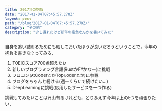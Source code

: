 ```yaml
---
title: 2017年の抱負
date: "2017-01-04T07:45:57.270Z"
layout: post
path: "/blog/2017-01-04T07:45:57.270Z/"
category: "その他"
description: "少し遅れたけど新年の抱負なんかを書いてみた"
---
```

自身を追い詰めるためにも晒しておいたほうが良いだろうということで，今年の抱負を書きなぐってみる．

1. TOEICスコア700点超えたい
2. 新しいプログラミング言語(RustかF#かなー)に挑戦
3. プロコン(AtCoderとかTopCoderとか)に参戦
4. ブログをちゃんと続ける(週一くらいで続けたい…)
5. DeepLearningに挑戦(応用したサービスを一つ作る)

挑戦してみたいことは沢山有るけれども，とりあえず今年は上の5つを頑張りたい．
